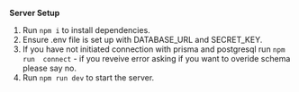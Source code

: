**Server Setup**
1. Run `npm i` to install dependencies.
2. Ensure .env file is set up with DATABASE_URL and SECRET_KEY.
3. If you have not initiated connection with prisma and postgresql run `npm run  connect` - if you reveive error asking if you want to overide schema please say no.
4. Run `npm run dev` to start the server.
